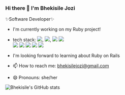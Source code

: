 ### Hi there 👋 I'm Bhekisile Jozi 
✨Software Developer✨


- I'm currently working on my Ruby project!

- tech stack: <img src='https://img.shields.io/badge/CSS3-1572B6?style=for-the-badge&logo=css3&logoColor=white'>,
             <img src='https://img.shields.io/badge/HTML5-E34F26?style=for-the-badge&logo=html5&logoColor=white'>,
             <img src='https://img.shields.io/badge/JavaScript-323330?style=for-the-badge&logo=javascript&logoColor=F7DF1E'>
             <img src='https://img.shields.io/badge/React-20232A?style=for-the-badge&logo=react&logoColor=61DAFB'> <br />
             <img src='https://img.shields.io/badge/Redux-593D88?style=for-the-badge&logo=redux&logoColor=white'>
             <img src='	https://img.shields.io/badge/React_Router-CA4245?style=for-the-badge&logo=react-router&logoColor=white'>
             <img src='https://img.shields.io/badge/PostgreSQL-316192?style=for-the-badge&logo=postgresql&logoColor=white'>
             <img src='https://img.shields.io/badge/Jest-323330?style=for-the-badge&logo=Jest&logoColor=white'>
             <img src='https://img.shields.io/badge/testing%20library-323330?style=for-the-badge&logo=testing-library&logoColor=red'>
             
- I'm looking forward to learning about Ruby on Rails
- 📫 How to reach me: bhekisilejozi@gmail.com
- 😄 Pronouns: she/her


![Bhekisile's GitHub stats](https://github-readme-stats.vercel.app/api?username=bhekisile&show_icons=true&theme=radical)
